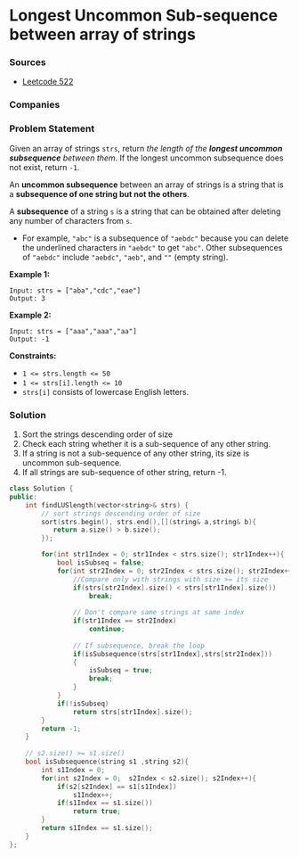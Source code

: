 # Longest Uncommon Sub-sequence between array of strings

### Sources

* [Leetcode 522](https://leetcode.com/problems/longest-uncommon-subsequence-ii/)

### Companies

### Problem Statement

Given an array of strings `strs`, return _the length of the **longest uncommon subsequence** between them_. If the longest uncommon subsequence does not exist, return `-1`.

An **uncommon subsequence** between an array of strings is a string that is a **subsequence of one string but not the others**.

A **subsequence** of a string `s` is a string that can be obtained after deleting any number of characters from `s`.

* For example, `"abc"` is a subsequence of `"aebdc"` because you can delete the underlined characters in `"aebdc"` to get `"abc"`. Other subsequences of `"aebdc"` include `"aebdc"`, `"aeb"`, and `""` \(empty string\).

**Example 1:**

```text
Input: strs = ["aba","cdc","eae"]
Output: 3
```

**Example 2:**

```text
Input: strs = ["aaa","aaa","aa"]
Output: -1
```

**Constraints:**

* `1 <= strs.length <= 50`
* `1 <= strs[i].length <= 10`
* `strs[i]` consists of lowercase English letters.

### Solution

1. Sort the strings descending order of size
2. Check each string whether it is a sub-sequence of any other string.
3. If a string is not a sub-sequence of any other string, its size is uncommon sub-sequence.
4. If all strings are sub-sequence of other string,  return -1.

```cpp
class Solution {
public:
    int findLUSlength(vector<string>& strs) {
        // sort strings descending order of size
        sort(strs.begin(), strs.end(),[](string& a,string& b){
           return a.size() > b.size(); 
        });

        for(int str1Index = 0; str1Index < strs.size(); str1Index++){
            bool isSubseq = false;
            for(int str2Index = 0; str2Index < strs.size(); str2Index++){
                //Compare only with strings with size >= its size
                if(strs[str2Index].size() < strs[str1Index].size())
                    break;
               
                // Don't compare same strings at same index
                if(str1Index == str2Index) 
                    continue;
                
                // If subsequence, break the loop
                if(isSubsequence(strs[str1Index],strs[str2Index]))
                {
                    isSubseq = true;
                    break;
                }
            }
            if(!isSubseq)
                return strs[str1Index].size();
        }
        return -1;
    }
    
    // s2.size() >= s1.size()
    bool isSubsequence(string s1 ,string s2){
        int s1Index = 0;
        for(int s2Index = 0;  s2Index < s2.size(); s2Index++){
            if(s2[s2Index] == s1[s1Index])
                s1Index++;
            if(s1Index == s1.size())
                return true;
        }
        return s1Index == s1.size();
    }
};
```


